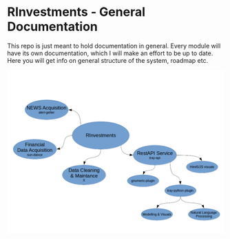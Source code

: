# RInvestments - General Documentation

This repo is just meant to hold documentation in general. Every module
will have its own documentation, which I will make an effort to be up to date.
Here you will get info on general structure of the system, roadmap etc. 


![Organization Chart](organization_chart.png)

